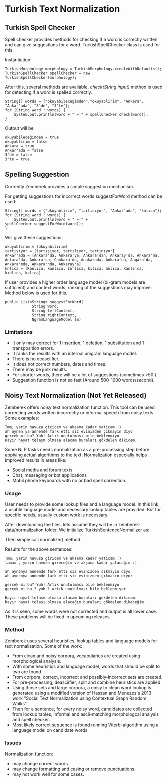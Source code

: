 Turkish Text Normalization
============

## Turkish Spell Checker

Spell checker provides methods for checking if a word is correctly written and can give suggestions for a word.
TurkishSpellChecker class is used for this.

 
Instantiation:

    TurkishMorphology morphology = TurkishMorphology.createWithDefaults();
    TurkishSpellChecker spellChecker = new TurkishSpellChecker(morphology);

After this, several methods are available. _check(String input)_ method is used for 
 detecting if a word is spelled correctly.
 
    String[] words = {"okuyabileceğimden","okuyablirim", "Ankara", "Ankar'ada", "3'de", "3'te"};
    for (String word : words) {
        System.out.println(word + " = " + spellChecker.check(word));
    } 

Output will be

    okuyabileceğimden = true
    okuyablirim = false
    Ankara = true
    Ankar'ada = false
    3'de = false
    3'te = true

## Spelling Suggestion

Currently Zemberek provides a simple suggestion mechanism.

For getting suggestions for incorrect words suggestForWord method can be used:

    String[] words = {"okuyablirim", "tartısıyor", "Ankar'ada", "knlıca"};
    for (String word : words) {
        System.out.println(word + " = " + spellChecker.suggestForWord(word));
    } 
    
Will give these suggestions:
    
    okuyablirim = [okuyabilirim]
    tartısıyor = [tartışıyor, tartılıyor, tartınıyor]
    Ankar'ada = [Ankara'da, Ankara'ya, Ankara'dan, Ankaray'da, Ankara'ma, Antara'da, Ankara'ca, Cankara'da, Anakarada, Ankara'na, Angara'da, Ankara'mda, Ankara'nda, Ankaray'a]
    knlıca = [Kanlıca, kanlıca, In'lıca, kılıca, anlıca, Kanlı'ca, kınlıca, kalıca]

If user provides a higher order language model (bi-gram models are sufficient) and context words, ranking of the suggestions may improve. Method below is used for this. 

    public List<String> suggestForWord(
                String word,
                String leftContext,
                String rightContext,
                NgramLanguageModel lm)
    
### Limitations

 - It only may correct for 1 insertion, 1 deletion, 1 substitution and 1 transposition errors.
 - It ranks the results with an internal unigram language model.
 - There is no deasciifier.
 - It does not correct numbers, dates and times.
 - There may be junk results.
 - For shorter words, there will be a lot of suggestions (sometimes >50 ).
 - Suggestion function is not so fast (Around 500-1000 words/second).
 
 ## Noisy Text Normalization (Not Yet Released)
 
 Zemberek offers noisy text normalization function. This tool can be used correcting 
 words written incorrectly or informal speech from noisy texts. Some examples:
 
    Tmm, yarin havuza giricem ve aksama kadar yaticam :)    
    ah aynen ya annemde fark etti siz evinizden çıkmayın diyo
    gercek mı bu? Yuh! Artık unutulması bile beklenmiyo   
    Hayır hayat telaşm olmasa alacam buraları gökdelen dikicem.
    
Some NLP tasks needs normalization as a pre-processing step before applying 
actual algorithms to the text. Normalization especially helps improved results in areas like: 

- Social media and forum texts
- Chat, messaging or bot applications  
- Mobil phone keyboards with no or bad spell correction.

### Usage

User needs to provide some lookup files and a language model. In this link, a usable language model 
and necessary lookup tables are provided. But for specific needs, usually custom work is necessary. 

After downloading the files, lets assume they will be in zemberek-data/normalization folder.
We initialize TurkishSentenceNormalizer as:


Then simple call normalize() method.

Results for the above sentences:

    Tmm, yarin havuza giricem ve aksama kadar yaticam :)
    tamam , yarın havuza gireceğim ve akşama kadar yatacağım :)
     
    ah aynenya annemde fark ettı siz evinizden cıkmayın diyo
    ah aynenya annemde fark etti siz evinizden çıkmasın diyor
    
    gercek mı bu? Yuh! Artık unutulması bile beklenmiyo
    gerçek mı bu ? yuh ! artık unutulması bile beklenmiyor
    
    Hayır hayat telaşm olmasa alacam buraları gökdelen dikicem.
    hayır hayat telaşı olmasa alacağım buraları gökdelen dikeceğim .

As it is seen, some words were not corrected and output is all lower case.
These problems will be fixed in upcoming releases. 

### Method

Zemberek uses several heuristics, lookup tables and language models for text normalization.
Some of the work:
- From clean and noisy corpora, vocabularies are created using morphological analysis.
- With some heuristics and language model, words that should be split to two are found.
- From corpora, correct, incorrect and possibly-incorrect sets are created.
- For pre-processing, deasciifier, split and combine heuristics are applied. 
- Using those sets and large corpora, a noisy to clean word lookup is 
  generated using a modified version of Hassan and Menezes's 2013 work 
  "Social Text Normalization using Contextual Graph Random Walks".
- Then for a sentence, for every noisy word, candidates are collected from lookup tables, 
informal and ascii-matching morphologcal analysis and spell checker. 
- Most likely correct sequence is found running Viterbi algorithm using a language model on candidate words

### Issues

Normalization function:

- may change correct words.
- may change formatting and casing or remove punctuations.
- may not work well for some cases.
  

 
 
